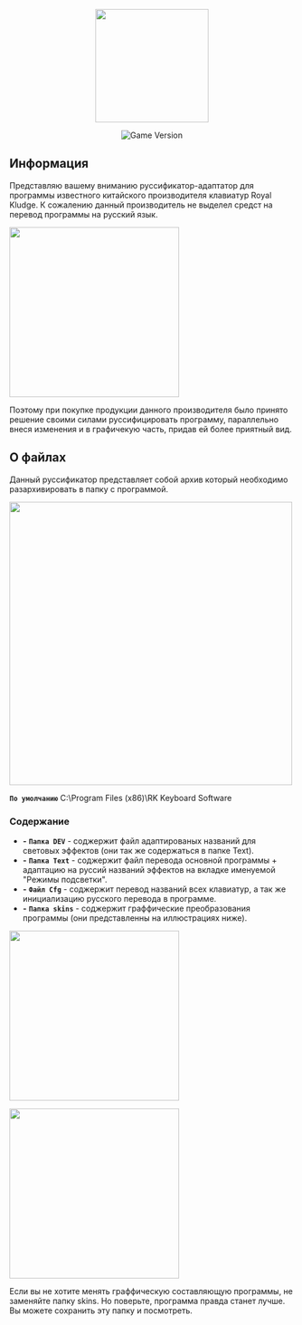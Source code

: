 <p align="center">
      <img src="https://i.postimg.cc/pRzQs2VZ/image.png" width="200">
      
</p>
<p align="center">
    <img src="https://img.shields.io/badge/Version-5.0.0-blue" alt="Game Version">
</p>

## Информация
Представляю вашему вниманию руссификатор-адаптатор для программы известного китайского производителя клавиатур Royal Kludge.
К сожалению данный производитель не выделел средст на перевод программы на русский язык.
<p align="left">
      <img src="https://i.postimg.cc/QDYR3qQz/lang.png" width="300">
</p>

Поэтому при покупке продукции данного производителя было принято решение своими силами руссифицировать программу, параллельно внеся изменения и в графичекую часть, придав ей более приятный вид.

## О файлах
Данный руссификатор представляет собой архив который необходимо разархивировать в папку с программой.
<p align="left">
      <img src="https://i.postimg.cc/tpBRQ6gC/explorer-WQnbu-Iirb7.png" width="500">
</p>

**`По умолчанию`**    C:\Program Files (x86)\RK Keyboard Software 

### Содержание
- **-** **`Папка DEV`** - соджержит файл адаптированых названий для световых эффектов (они так же содержаться в папке Text).
- **-** **`Папка Text`** - соджержит файл перевода основной программы + адаптацию на руссий названий эффектов на вкладке именуемой "Режимы подсветки".
- **-** **`Файл Cfg`** - соджержит перевод названий всех клавиатур, а так же инициализацию русского перевода в программе.
- **-** **`Папка skins`** - соджержит граффические преобразования программы (они представленны на иллюстрациях ниже).

<p align="left">
      <img src="https://i.postimg.cc/QDYR3qQz/lang.png" width="300">
</p>
<p align="left">
      <img src="https://i.postimg.cc/QDYR3qQz/lang.png" width="300">
</p>
Если вы не хотите менять граффическую составляющую программы, не заменяйте папку skins.
Но поверьте, программа правда станет лучше. Вы можете сохранить эту папку и посмотреть.
